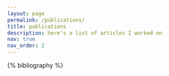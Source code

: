```yaml
---
layout: page
permalink: /publications/
title: publications
description: here's a list of articles I worked on
nav: true
nav_order: 2
---
```


<!-- _pages/publications.md -->
<div class="publications">

{% bibliography %}

</div>

